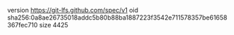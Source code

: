 version https://git-lfs.github.com/spec/v1
oid sha256:0a8ae26735018addc5b80b88ba1887223f3542e711578357be61658367fec710
size 4425
